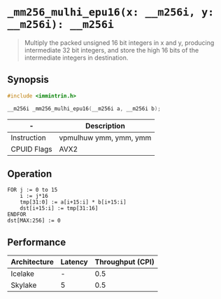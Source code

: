 `_mm256_mulhi_epu16(x: __m256i, y: __m256i): __m256i`
=====================================================

> Multiply the packed unsigned 16 bit integers in x and y, producing intermediate 32 bit integers, and store the high 16 bits of the intermediate integers in destination.

## Synopsis

```c
#include <immintrin.h>

__m256i _mm256_mulhi_epu16(__m256i a, __m256i b);
```

| -           | Description            |
| ----------- | ---------------------- |
| Instruction | vpmulhuw ymm, ymm, ymm |
| CPUID Flags | AVX2                   |

## Operation

```
FOR j := 0 to 15
	i := j*16
	tmp[31:0] := a[i+15:i] * b[i+15:i]
	dst[i+15:i] := tmp[31:16]
ENDFOR
dst[MAX:256] := 0
```

## Performance

| Architecture | Latency | Throughput (CPI) |
| ------------ | ------- | ---------------- |
| Icelake      | -       | 0.5              |
| Skylake      | 5       | 0.5              |
